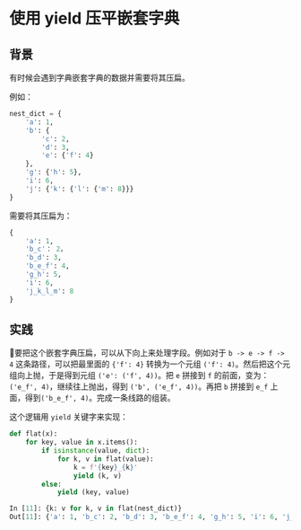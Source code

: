 # 使用 yield 压平嵌套字典

## 背景

有时候会遇到字典嵌套字典的数据并需要将其压扁。

例如：

```python
nest_dict = {
    'a': 1,
    'b': {
        'c': 2,
        'd': 3,
        'e': {'f': 4}
    },
    'g': {'h': 5},
    'i': 6,
    'j': {'k': {'l': {'m': 8}}}
}
```

需要将其压扁为：

```python
{
    'a': 1,
    'b_c'： 2，
    'b_d': 3,
    'b_e_f': 4,
    'g_h': 5,
    'i': 6,
    'j_k_l_m': 8
}
```

## 实践

要把这个嵌套字典压扁，可以从下向上来处理字段。例如对于 `b -> e -> f -> 4` 这条路径，可以把最里面的 `{'f': 4}` 转换为一个元组 `('f': 4)`。然后把这个元组向上抛，于是得到元组 `('e': ('f', 4))`。把 `e` 拼接到 `f` 的前面，变为：`('e_f', 4)`，继续往上抛出，得到 `('b', ('e_f', 4))`。再把 `b` 拼接到 `e_f` 上面，得到`('b_e_f', 4)`。完成一条线路的组装。

这个逻辑用 `yield` 关键字来实现：

```python
def flat(x):
    for key, value in x.items():
        if isinstance(value, dict):
            for k, v in flat(value):
                k = f'{key}_{k}'
                yield (k, v)
        else:
            yield (key, value)
```

```python
In [11]: {k: v for k, v in flat(nest_dict)}
Out[11]: {'a': 1, 'b_c': 2, 'b_d': 3, 'b_e_f': 4, 'g_h': 5, 'i': 6, 'j_k_l_m': 8}
```

